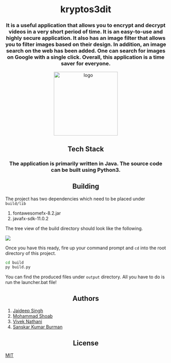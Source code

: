 <div align="center">
  
# kryptos3dit

### It is a useful application that allows you to encrypt and decrypt videos in a very short period of time. It is an easy-to-use and highly secure application. It also has an image filter that allows you to filter images based on their design. In addition, an image search on the web has been added. One can search for images on Google with a single click. Overall, this application is a time saver for everyone.

<img src="https://user-images.githubusercontent.com/79747022/146983238-991e9377-5b0a-4dad-a6af-99f2b300c566.png" alt="logo" width="200"/>

## Tech Stack

### The application is primarily written in Java. The source code can be built using Python3.
  
</div>

<h2 align="center"> Building</h2>

The project has two dependencies which need to be placed under `build/lib`

1. fontawesomefx-8.2.jar 
2. javafx-sdk-11.0.2

The tree view of the build directory should look like the following. 

<img src="https://user-images.githubusercontent.com/79747022/146982567-18f93f2b-60d6-4981-83d6-6b23a7abb670.png">


Once you have this ready, fire up your command prompt and `cd` into the root directory of this project. 

```cmd
cd build
py build.py
```

You can find the produced files under `output` directory. All you have to do is run the launcher.bat file! 

<h2 align="center"> Authors </h2>

1. [Jaideep Singh](https://github.com/Jaideep25-tech) 
2. [Mohammad Shoab](https://github.com/Mohammad-Shoab) 
3. [Vivek Nathani](https://github.com/Aasmant) 
4. [Sanskar Kumar Burman](https://github.com/sanskaros)


<h2 align="center"> License </h2>

[MIT](./LICENSE.md)
  

